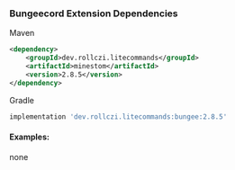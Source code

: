 ### Bungeecord Extension Dependencies
Maven
```xml
<dependency>
    <groupId>dev.rollczi.litecommands</groupId>
    <artifactId>minestom</artifactId>
    <version>2.8.5</version>
</dependency>
```
Gradle
```groovy
implementation 'dev.rollczi.litecommands:bungee:2.8.5'
```

#### Examples:
none